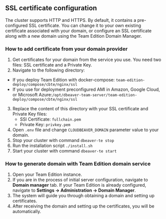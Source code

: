 ## SSL certificate configuration

The cluster supports HTTP and HTTPS. By default, it contains a pre-configured SSL certificate. You can change it to your own existing certificate associated with your domain, or configure an SSL certificate along with a new domain using the Team Edition Domain Manager.


### How to add certificate from your domain provider

1. Get certificates for your domain from the service you use. You need two files: SSL certificate and a Private Key.  
2. Navigate to the following directory:
- If you deploy Team Edition with docker-compose: `team-edition-deploy/compose/cbte/nginx/ssl`
- If you use for deployment preconfigured AMI in Amazon, Google Cloud, or Microsoft Azure:`/opt/dbeaver-team-server/team-edition-deploy/compose/cbte/nginx/ssl`
3. Replace the content of this directory with your SSL certificate and Private Key files:
   - SSl Certificate: `fullchain.pem`  
   - Private Key: `privkey.pem`  
4. Open `.env` file and change `CLOUDBEAVER_DOMAIN` parameter value to your domain.  
5. Stop your cluster with command `dbeaver-te stop`  
6. Run the installation script `./install.sh`
7. Start your cluster with command `dbeaver-te start`  

### How to generate domain with Team Edition domain service

1. Open your Team Edition instance.
2. If you are in the process of initial server configuration, navigate to **Domain manager** tab. If your Team Edition is already configured, navigate to **Settings -> Administration -> Domain Manager**.
3. The system will guide you through obtaining a domain and setting up certificates.
4. After receiving the domain and setting up the certificates, you will be automatically.
